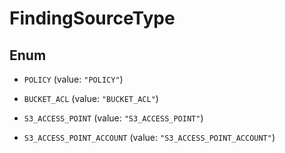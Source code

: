 

# FindingSourceType

## Enum


* `POLICY` (value: `"POLICY"`)

* `BUCKET_ACL` (value: `"BUCKET_ACL"`)

* `S3_ACCESS_POINT` (value: `"S3_ACCESS_POINT"`)

* `S3_ACCESS_POINT_ACCOUNT` (value: `"S3_ACCESS_POINT_ACCOUNT"`)



